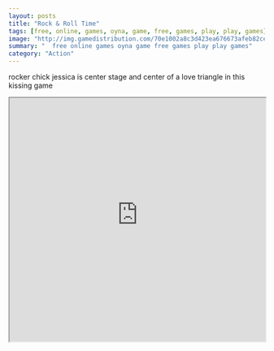 ```yaml
---
layout: posts
title: "Rock & Roll Time"
tags: [free, online, games, oyna, game, free, games, play, play, games]
image: "http://img.gamedistribution.com/70e1002a8c3d423ea676673afeb82cec.jpg"
summary: "  free online games oyna game free games play play games"
category: "Action"
---
```


rocker chick jessica is center stage and center of a love triangle in this kissing game

<iframe width="100%" height="480px;" src="http://flash.gamedistribution.com?game=70e1002a8c3d423ea676673afeb82cec"></iframe>